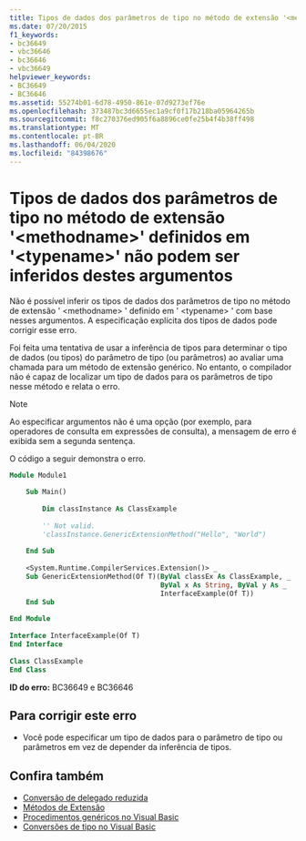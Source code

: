 ```yaml
---
title: Tipos de dados dos parâmetros de tipo no método de extensão '<methodname>' definidos em '<typename>' não podem ser inferidos destes argumentos
ms.date: 07/20/2015
f1_keywords:
- bc36649
- vbc36646
- bc36646
- vbc36649
helpviewer_keywords:
- BC36649
- BC36646
ms.assetid: 55274b01-6d78-4950-861e-07d9273ef76e
ms.openlocfilehash: 373487bc3d6655ec1a9cf0f17b218ba05964265b
ms.sourcegitcommit: f8c270376ed905f6a8896ce0fe25b4f4b38ff498
ms.translationtype: MT
ms.contentlocale: pt-BR
ms.lasthandoff: 06/04/2020
ms.locfileid: "84398676"
---
```

# <a name="data-types-of-the-type-parameters-in-extension-method-methodname-defined-in-typename-cannot-be-inferred-from-these-arguments"></a>Tipos de dados dos parâmetros de tipo no método de extensão '\<methodname>' definidos em '\<typename>' não podem ser inferidos destes argumentos
Não é possível inferir os tipos de dados dos parâmetros de tipo no método de extensão ' \<methodname> ' definido em ' \<typename> ' com base nesses argumentos. A especificação explícita dos tipos de dados pode corrigir esse erro.  
  
 Foi feita uma tentativa de usar a inferência de tipos para determinar o tipo de dados (ou tipos) do parâmetro de tipo (ou parâmetros) ao avaliar uma chamada para um método de extensão genérico. No entanto, o compilador não é capaz de localizar um tipo de dados para os parâmetros de tipo nesse método e relata o erro.  
  
> [!NOTE]
> Ao especificar argumentos não é uma opção (por exemplo, para operadores de consulta em expressões de consulta), a mensagem de erro é exibida sem a segunda sentença.  
  
 O código a seguir demonstra o erro.  
  
```vb  
Module Module1  
  
    Sub Main()  
  
        Dim classInstance As ClassExample  
  
        '' Not valid.  
        'classInstance.GenericExtensionMethod("Hello", "World")  
  
    End Sub  
  
    <System.Runtime.CompilerServices.Extension()> _  
    Sub GenericExtensionMethod(Of T)(ByVal classEx As ClassExample, _  
                                     ByVal x As String, ByVal y As _  
                                     InterfaceExample(Of T))  
    End Sub  
  
End Module  
  
Interface InterfaceExample(Of T)  
End Interface  
  
Class ClassExample  
End Class  
```  
  
 **ID do erro:** BC36649 e BC36646  
  
## <a name="to-correct-this-error"></a>Para corrigir este erro  
  
- Você pode especificar um tipo de dados para o parâmetro de tipo ou parâmetros em vez de depender da inferência de tipos.  
  
## <a name="see-also"></a>Confira também

- [Conversão de delegado reduzida](../programming-guide/language-features/delegates/relaxed-delegate-conversion.md)
- [Métodos de Extensão](../programming-guide/language-features/procedures/extension-methods.md)
- [Procedimentos genéricos no Visual Basic](../programming-guide/language-features/data-types/generic-procedures.md)
- [Conversões de tipo no Visual Basic](../programming-guide/language-features/data-types/type-conversions.md)
